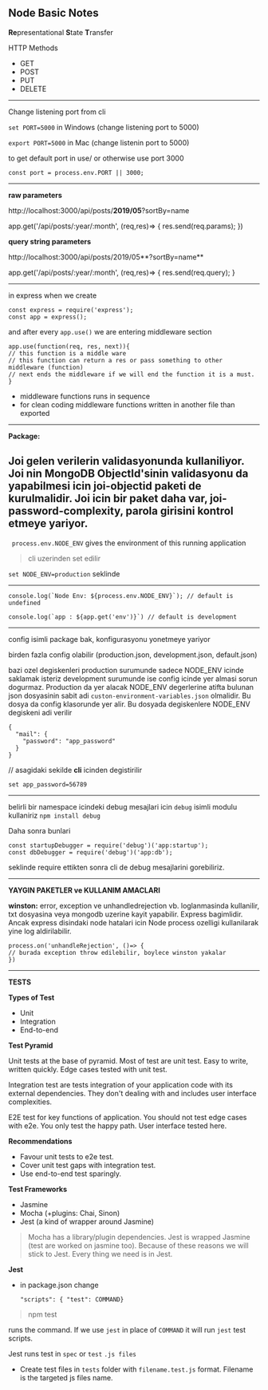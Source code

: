 **Node Basic Notes**
---
**Re**presentational **S**tate **T**ransfer

HTTP Methods
 - GET
 - POST
 - PUT
 - DELETE
 
 
 ---
 Change listening port from cli
 
 ``set PORT=5000`` in Windows (change listening port to 5000)
 
 ``export PORT=5000`` in Mac (change listenin port to 5000)
 
 to get default port in use/ or otherwise use port 3000
 
 ``const port = process.env.PORT || 3000;``
 
 ---
 **raw parameters**
 
 http://localhost:3000/api/posts/**2019/05**?sortBy=name
 
 app.get('/api/posts/:year/:month', (req,res)=> {
     res.send(req.params);
 })

**query string parameters**

 
 http://localhost:3000/api/posts/2019/05**?sortBy=name**
 
 app.get('/api/posts/:year/:month', (req,res)=> {
     res.send(req.query);
 }
 
 ---
 in express when we create
    
    const express = require('express');
    const app = express();
    
    
 and after every ``app.use()`` we are entering middleware section
    
    app.use(function(req, res, next)){
    // this function is a middle ware
    // this function can return a res or pass something to other middleware (function)
    // next ends the middleware if we will end the function it is a must.
    }
 
 - middleware functions runs in sequence
 - for clean coding middleware functions written in another file than exported
 ---
 **Package:** 
 
 **Joi** gelen verilerin validasyonunda kullaniliyor. 
Joi nin MongoDB ObjectId'sinin validasyonu da yapabilmesi icin **joi-objectid** paketi de kurulmalidir.
 Joi icin bir paket daha var, joi-password-complexity, parola girisini kontrol etmeye yariyor.
 ---
 
`` process.env.NODE_ENV`` gives the environment of this running application


> cli uzerinden set edilir

 ``set NODE_ENV=production`` seklinde


---
    console.log(`Node Env: ${process.env.NODE_ENV}`); // default is undefined

    console.log(`app : ${app.get('env')}`) // default is development


---
config isimli package bak, konfigurasyonu yonetmeye yariyor

birden fazla config olabilir (production.json, development.json, default.json)

bazi ozel degiskenleri production surumunde sadece NODE_ENV icinde saklamak isteriz
development surumunde ise config icinde yer almasi sorun dogurmaz. Production da yer alacak NODE_ENV degerlerine atifta bulunan json dosyasinin sabit adi ``custon-environment-variables.json`` olmalidir. Bu dosya da config klasorunde yer alir.
Bu dosyada degiskenlere NODE_ENV degiskeni adi verilir

    {
      "mail": {
        "password": "app_password"
      }
    }
//
asagidaki sekilde **cli** icinden degistirilir

    set app_password=56789


--- 
belirli bir namespace icindeki debug mesajlari icin ``debug`` isimli modulu kullaniriz
`npm install debug`

Daha sonra bunlari

    const startupDebugger = require('debug')('app:startup');
    const dbDebugger = require('debug')('app:db');

seklinde require ettikten sonra cli de debug mesajlarini gorebiliriz.


---

**YAYGIN PAKETLER ve KULLANIM AMACLARI**

**winston:** error, exception ve unhandledrejection vb. loglanmasinda kullanilir, txt dosyasina veya mongodb uzerine kayit yapabilir. Express bagimlidir. Ancak express disindaki node hatalari icin Node process ozelligi kullanilarak yine log aldirilabilir. 

    process.on('unhandleRejection', ()=> {
    // burada exception throw edilebilir, boylece winston yakalar
    })
---

**TESTS**

**Types of Test**
- Unit
- Integration
- End-to-end

**Test Pyramid**

Unit tests at the base of pyramid. Most of test are unit test. Easy to write, written quickly. Edge cases tested with unit test.

Integration test are tests integration of your application code with its external dependencies. They don't dealing with and includes user interface complexities.

E2E test for key functions of application. You should not test edge cases with e2e. You only test the happy path. User interface tested here.

**Recommendations**
- Favour unit tests to e2e test.
- Cover unit test gaps with integration test.
- Use end-to-end test sparingly.

**Test Frameworks**
- Jasmine
- Mocha (+plugins: Chai, Sinon)
- Jest (a kind of wrapper around Jasmine)

> Mocha has a library/plugin dependencies. Jest is wrapped Jasmine (test are worked on jasmine too). Because of these reasons we will stick to Jest. Every thing we need is in Jest.

**Jest**
- in package.json change 

    ``"scripts": { "test": COMMAND}``
    
> npm test

runs the command. If we use ``jest`` in place of ``COMMAND`` it will run ``jest`` test scripts.

Jest runs test in ``spec`` or ``test`` `.js files`

- Create test files in ``tests`` folder with ``filename.test.js`` format. Filename is the targeted js files name.

